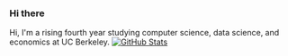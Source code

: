 ### Hi there

Hi, I'm a rising fourth year studying computer science, data science, and economics at UC Berkeley.
[![GitHub Stats](https://github-readme-stats-eight-eta-39.vercel.app/api?username=ronyw7)](https://github.com/anuraghazra/github-readme-stats)
<!-- [![trophy](https://github-profile-trophy.vercel.app/?username=ronyw7)](https://github.com/ryo-ma/github-profile-trophy) -->
<!-- [![Top Langs](https://github-readme-stats.vercel.app/api/top-langs/?username=ronyw7)](https://github.com/anuraghazra/github-readme-stats) -->

